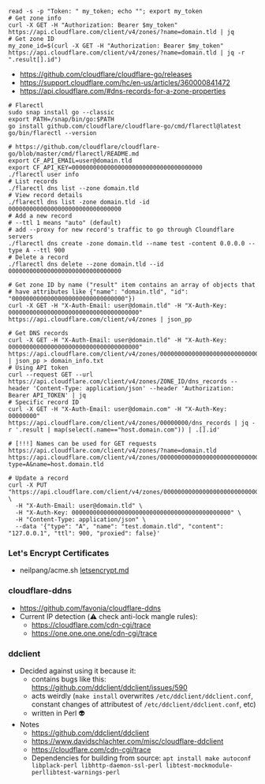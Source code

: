 ```shell
read -s -p "Token: " my_token; echo ""; export my_token
# Get zone info
curl -X GET -H "Authorization: Bearer $my_token" https://api.cloudflare.com/client/v4/zones/?name=domain.tld | jq
# Get zone ID
my_zone_id=$(curl -X GET -H "Authorization: Bearer $my_token" https://api.cloudflare.com/client/v4/zones/?name=domain.tld | jq -r ".result[].id")
```


* https://github.com/cloudflare/cloudflare-go/releases
* https://support.cloudflare.com/hc/en-us/articles/360000841472
* https://api.cloudflare.com/#dns-records-for-a-zone-properties

```shell
# Flarectl
sudo snap install go --classic
export PATH=/snap/bin/go:$PATH
go install github.com/cloudflare/cloudflare-go/cmd/flarectl@latest
go/bin/flarectl --version

# https://github.com/cloudflare/cloudflare-go/blob/master/cmd/flarectl/README.md
export CF_API_EMAIL=user@domain.tld
export CF_API_KEY=0000000000000000000000000000000000000
./flarectl user info
# List records
./flarectl dns list --zone domain.tld
# View record details
./flarectl dns list -zone domain.tld -id 00000000000000000000000000000000
# Add a new record
# --ttl 1 means "auto" (default)
# add --proxy for new record's traffic to go through Cloundflare servers
./flarectl dns create -zone domain.tld --name test -content 0.0.0.0 --type A --ttl 900
# Delete a record
./flarectl dns delete --zone domain.tld --id 00000000000000000000000000000000
```

```shell
# Get zone ID by name ("result" item contains an array of objects that 
# have attributes like {"name": "domain.tld", "id": "00000000000000000000000000000000"})
curl -X GET -H "X-Auth-Email: user@domain.tld" -H "X-Auth-Key: 0000000000000000000000000000000000000" https://api.cloudflare.com/client/v4/zones | json_pp

# Get DNS records
curl -X GET -H "X-Auth-Email: user@domain.tld" -H "X-Auth-Key: 0000000000000000000000000000000000000" https://api.cloudflare.com/client/v4/zones/00000000000000000000000000000000/dns_records | json_pp > domain_info.txt
# Using API token
curl --request GET --url https://api.cloudflare.com/client/v4/zones/ZONE_ID/dns_records --header 'Content-Type: application/json' --header 'Authorization: Bearer API_TOKEN' | jq
# Specific record ID
curl -X GET -H "X-Auth-Email: user@domain.com" -H "X-Auth-Key: 00000000" https://api.cloudflare.com/client/v4/zones/00000000/dns_records | jq -r '.result | map(select(.name=="host.domain.com")) | .[].id'

# [!!!] Names can be used for GET requests
https://api.cloudflare.com/client/v4/zones/?name=domain.tld
https://api.cloudflare.com/client/v4/zones/00000000000000000000000000000000/dns_records?type=A&name=host.domain.tld

# Update a record
curl -X PUT "https://api.cloudflare.com/client/v4/zones/00000000000000000000000000000000/dns_records/00000000000000000000000000000000" \
  -H "X-Auth-Email: user@domain.tld" \
  -H "X-Auth-Key: 000000000000000000000000000000000000000000000" \
  -H "Content-Type: application/json" \
  --data '{"type": "A", "name": "test.domain.tld", "content": "127.0.0.1", "ttl": 900, "proxied": false}'
```

### Let's Encrypt Certificates

* neilpang/acme.sh [letsencrypt.md](./letsencrypt.md)

### cloudflare-ddns

* https://github.com/favonia/cloudflare-ddns
* Current IP detection (:warning: check anti-lock mangle rules):
    * https://cloudflare.com/cdn-cgi/trace
    * https://one.one.one.one/cdn-cgi/trace

### ddclient

* Decided against using it because it:<br>
    * contains bugs like this: https://github.com/ddclient/ddclient/issues/590
    * acts weirdly (`make install` overwrites `/etc/ddclient/ddclient.conf`, constant changes of attributest of `/etc/ddclient/ddclient.conf`, etc)
    * written in Perl :alien:
* Notes
    * https://github.com/ddclient/ddclient
    * https://www.davidschlachter.com/misc/cloudflare-ddclient
    * https://cloudflare.com/cdn-cgi/trace
    * Dependencies for building from source: `apt install make autoconf libplack-perl libhttp-daemon-ssl-perl libtest-mockmodule-perllibtest-warnings-perl`
